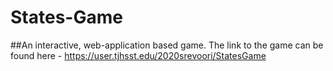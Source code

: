 # States-Game
##An interactive, web-application based game.
The link to the game can be found here - https://user.tjhsst.edu/2020srevoori/StatesGame
